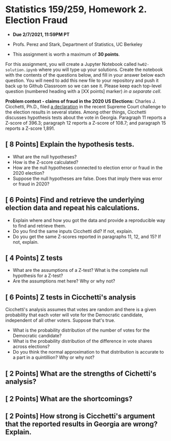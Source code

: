 # Statistics 159/259, Homework 2. Election Fraud

- **Due 2/7/2021, 11:59PM PT**

- Profs. Perez and Stark, Department of Statistics, UC Berkeley

- This assignment is worth a maximum of **30 points**.


For this assignment, you will create a Jupyter Notebook called
`hw02-solution.ipynb` where you will type up your solutions. Create the
notebook with the contents of the questions below, and fill in your answer
below each question. You will need to add this new file to your repository and
push it back up to Github Classroom so we can see it. Please keep each top-level question (numbered heading with a [XX points] marker) _in a separate cell_.

**Problem context - claims of fraud in the 2020 US Elections:** Charles J.
Cicchetti, Ph.D., filed [a
declaration](https://www.supremecourt.gov/DocketPDF/22/22O155/163048/20201208132827887_TX-v-State-ExpedMot%202020-12-07%20FINAL.pdf
) in the recent Supreme Court challenge to the election results in several
states. Among other things, Cicchetti discusses hypothesis tests about the vote
in Georgia. Paragraph 11 reports a Z-score of 396.3; paragraph 12 reports a
Z-score of 108.7; and paragraph 15 reports a Z-score 1,891.

## [ 8 Points]  Explain the hypothesis tests. 

- What are the null hypotheses? 
- How is the Z-score calculated?
- How are the null hypotheses connected to election error or fraud in the 2020 election?
- Suppose the null hypotheses are false. Does that imply there was error or fraud in 2020?


## [ 6 Points] Find and retrieve the underlying election data and repeat his calculations. 

- Explain where and how you got the data and provide a reproducible way to find and retrieve them.
- Do you find the same inputs Cicchetti did? If not, explain.
- Do you get the same Z-scores reported in paragraphs 11, 12, and 15? If not, explain.
    
## [ 4 Points] Z tests

- What are the assumptions of a Z-test? What is the complete null hypothesis for a Z-test?
- Are the assumptions met here? Why or why not?


## [ 6 Points] Z tests in Cicchetti's analysis

Cicchetti's analysis assumes that votes are random and there is a given probability that
each voter will vote for the Democratic candidate, independent of all other voters. Suppose that's true.

+ What is the probability distribution of the number of votes for the Democratic candidate?
+ What is the probability distribution of the difference in vote shares across elections?
+ Do you think the normal approximation to that distribution is accurate to a part in a quintillion? Why or why not?

## [ 2 Points] What are the strengths of Cichetti's analysis?

## [ 2 Points] What are the shortcomings?

## [ 2 Points] How strong is Cicchetti's argument that the reported results in Georgia are wrong? Explain.



